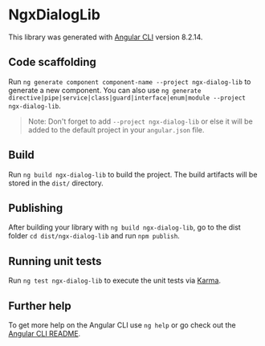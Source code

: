 # NgxDialogLib

This library was generated with [Angular CLI](https://github.com/angular/angular-cli) version 8.2.14.

## Code scaffolding

Run `ng generate component component-name --project ngx-dialog-lib` to generate a new component. You can also use `ng generate directive|pipe|service|class|guard|interface|enum|module --project ngx-dialog-lib`.
> Note: Don't forget to add `--project ngx-dialog-lib` or else it will be added to the default project in your `angular.json` file. 

## Build

Run `ng build ngx-dialog-lib` to build the project. The build artifacts will be stored in the `dist/` directory.

## Publishing

After building your library with `ng build ngx-dialog-lib`, go to the dist folder `cd dist/ngx-dialog-lib` and run `npm publish`.

## Running unit tests

Run `ng test ngx-dialog-lib` to execute the unit tests via [Karma](https://karma-runner.github.io).

## Further help

To get more help on the Angular CLI use `ng help` or go check out the [Angular CLI README](https://github.com/angular/angular-cli/blob/master/README.md).
